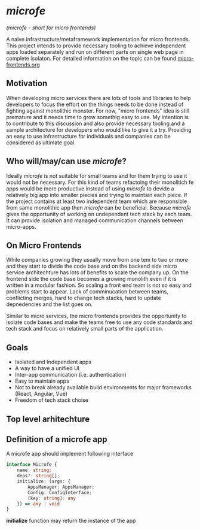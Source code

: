 # *microfe*
*(microfe - short for micro frontends)*

A naive infrastructure/metaframework implementation for micro frontends. This project intends to provide necessary tooling to achieve independent apps loaded separately and run on different parts on single web page in complete isolaton.
For detailed information on the topic can be found [micro-frontends.org](https://micro-frontends.org/)
## Motivation
When developing micro services there are lots of tools and libraries to help developers to focus the effort on the things needs to be done instead of fighting against monolithic monster. For now, "micro frontends" idea is still premature and it needs time to grow somethig easy to use. My intention is to contribute to this discussion and also provide necessary tooling and a sample architecture for developers who would like to give it a try. Providing an easy to use infrastructure for individuals and companies can be considered as ultimate goal.
## Who will/may/can use *microfe*?
Ideally *microfe* is not suitable for small teams and for them trying to use it would not be necessary. For this kind of teams refactoing their monolitich fe apps would be more productive instead of using *microfe* to devide a relatively big app into smaller piecies and trying to maintain each piece. If the project contains at least two independent team which are responsible from same monolithic app then *microfe* can be beneficial. Because *microfe* gives the opportunity of working on undependent tech stack by each team. It can provide isolation and managed communication channels between micro-apps.
## On Micro Frontends
While companies growing they usually move from one tem to two or more and they start to divide the code base and on the backend side micro service architechture has lots of benefits to scale the company up. On the frontend side the code base becomes a growing monolith even if it is written in a modular fashion. So scaling a front end team is not so easy and problems start to appear. Lack of comminucation between teams, conflicting merges, hard to change tech stacks, hard to update depnedencies and the list goes on.

Similar to micro services, the micro frontends provides the opportunity to isolate code bases and make the teams free to use any code standards and tech stack and focus on relatively small parts of the application.
## Goals
* Isolated and Independent apps
* A way to have a unified UI
* Inter-app communication (i.e. authentication)
* Easy to maintain apps
* Not to break already available build environments for major frameworks (React, Angular, Vue)
* Freedom of tech stack choise
## Top level arhitechture
## Definition of a microfe app
A microfe app should implement following interface
```TypeScript
interface Microfe {
    name: string;
    deps?: string[];
    initialize: (args: {
        AppsManager: AppsManager;
        Config: ConfigInterface;
        [key: string]: any
    }) => any | void
}
```
**initialize** function may return the instance of the app